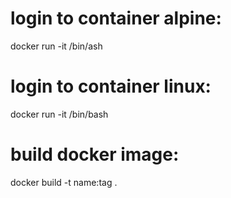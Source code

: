 # login to container alpine:
docker run -it <container> /bin/ash

# login to container linux:
docker run -it <container> /bin/bash

# build docker image:
docker build -t name:tag .
